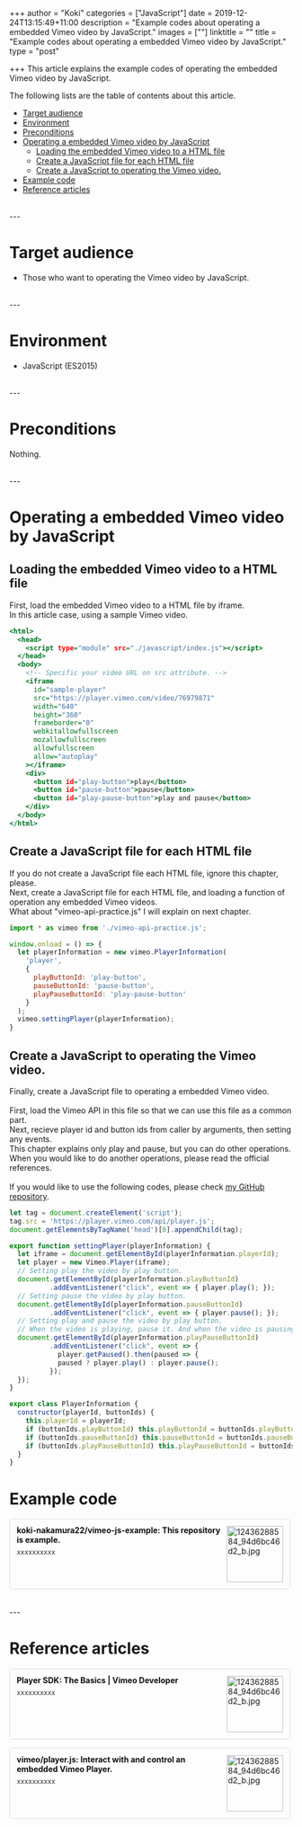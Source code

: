 ﻿+++
author = "Koki"
categories = ["JavaScript"]
date = 2019-12-24T13:15:49+11:00
description = "Example codes about operating a embedded Vimeo video by JavaScript."
images = [""]
linktitle = ""
title = "Example codes about operating a embedded Vimeo video by JavaScript."
type = "post"

+++
This article explains the example codes of operating the embedded Vimeo video by JavaScript.  

The following lists are the table of contents about this article.

- <font color="#1111cc">[Target audience](#target-audience)</font>
- <font color="#1111cc">[Environment](#environment)</font>
- <font color="#1111cc">[Preconditions](#preconditions)</font>
- <font color="#1111cc">[Operating a embedded Vimeo video by JavaScript](#operating-a-embedded-vimeo-video-by-javascript)</font>
  - <font color="#1111cc">[Loading the embedded Vimeo video to a HTML file](#loading-the-embedded-vimeo-video-to-a-html-file)</font>
  - <font color="#1111cc">[Create a JavaScript file for each HTML file](#create-a-javascript-file-for-each-html-file)</font>
  - <font color="#1111cc">[Create a JavaScript to operating the Vimeo video.](#create-a-javascript-to-operating-the-vimeo-video)</font>
- <font color="#1111cc">[Example code](#example-code)</font>
- <font color="#1111cc">[Reference articles](#reference-articles)</font>

<br>
---

# Target audience
- Those who want to operating the Vimeo video by JavaScript.

<br>
---

# Environment
- JavaScript (ES2015)

<br>
---

# Preconditions
Nothing.

<br>
---

# Operating a embedded Vimeo video by JavaScript
## Loading the embedded Vimeo video to a HTML file
First, load the embedded Vimeo video to a HTML file by iframe.  
In this article case, using a sample Vimeo video.
```html:index.html
<html>
  <head>
    <script type="module" src="./javascript/index.js"></script>
  </head>
  <body>
    <!-- Specific your video URL on src attribute. -->
    <iframe
      id="sample-player"
      src="https://player.vimeo.com/video/76979871"
      width="640"
      height="360"
      frameborder="0"
      webkitallowfullscreen
      mozallowfullscreen
      allowfullscreen
      allow="autoplay"
    ></iframe>
    <div>
      <button id="play-button">play</button>
      <button id="pause-button">pause</button>
      <button id="play-pause-button">play and pause</button>
    </div>
  </body>
</html>
```

## Create a JavaScript file for each HTML file
If you do not create a JavaScript file each HTML file, ignore this chapter, please.  
Next, create a JavaScript file for each HTML file, and loading a function of operation any embedded Vimeo videos.  
What about "vimeo-api-practice.js" I will explain on next chapter.
```javascript:index.js
import * as vimeo from './vimeo-api-practice.js';

window.onload = () => {
  let playerInformation = new vimeo.PlayerInformation(
    'player',
    {
      playButtonId: 'play-button',
      pauseButtonId: 'pause-button',
      playPauseButtonId: 'play-pause-button'
    }
  );
  vimeo.settingPlayer(playerInformation);
}
```

## Create a JavaScript to operating the Vimeo video.
Finally, create a JavaScript file to operating a embedded Vimeo video.  
<br>
First, load the Vimeo API in this file so that we can use this file as a common part.  
Next, recieve player id and button ids from caller by arguments, then setting any events.  
This chapter explains only play and pause, but you can do other operations. When you would like to do another operations, please read the official references.  
<br>
If you would like to use the following codes, please check <font color="#1111cc"><a href="https://github.com/koki-nakamura22/vimeo-js-example" target="_blank">my GitHub repository</a></font>.

```javascript:vimeo.js
let tag = document.createElement('script');
tag.src = 'https://player.vimeo.com/api/player.js';
document.getElementsByTagName('head')[0].appendChild(tag);

export function settingPlayer(playerInformation) {
  let iframe = document.getElementById(playerInformation.playerId);
  let player = new Vimeo.Player(iframe);
  // Setting play the video by play button.
  document.getElementById(playerInformation.playButtonId)
          .addEventListener("click", event => { player.play(); });
  // Setting pause the video by play button.
  document.getElementById(playerInformation.pauseButtonId)
          .addEventListener("click", event => { player.pause(); });
  // Setting play and pause the video by play button.
  // When the video is playing, pause it. And when the video is pausing, play it.
  document.getElementById(playerInformation.playPauseButtonId)
          .addEventListener("click", event => {
            player.getPaused().then(paused => {
            paused ? player.play() : player.pause();
          });
  });
}

export class PlayerInformation {
  constructor(playerId, buttonIds) {
    this.playerId = playerId;
    if (buttonIds.playButtonId) this.playButtonId = buttonIds.playButtonId;
    if (buttonIds.pauseButtonId) this.pauseButtonId = buttonIds.pauseButtonId;
    if (buttonIds.playPauseButtonId) this.playPauseButtonId = buttonIds.playPauseButtonId;
  }
}
```

# Example code
<div class="blog-card" style="padding:12px;margin:15px 0;border:1px solid #ddd;word-wrap:break-word;max-width:474px;width:auto;border-radius:5px;"><div class="blog-card-thumbnail" style="float:right;"><a href="https://github.com/koki-nakamura22/vimeo-js-example" class="blog-card-thumbnail-link" target="_blank"><img src="http://capture.heartrails.com/120x120/shorten?https://github.com/koki-nakamura22/vimeo-js-example" class="blog-card-thumb-image wp-post-image" alt="12436288584_94d6bc46d2_b.jpg" style="width:100px;height:100px;"></a></div><div class="blog-card-content" style="margin-left:0;margin-right:110px;line-height:120%;"><div class="blog-card-title" style="margin-bottom:5px;"><a href="https://github.com/koki-nakamura22/vimeo-js-example" class="blog-card-title-link" style="font-weight:bold;text-decoration:none;color:#111;" target="_blank">koki-nakamura22/vimeo-js-example: This repository is example.</a></div><div class="blog-card-excerpt" style="color:#333;font-size:90%;">xxxxxxxxxx</div></div><div class="blog-card-footer" style="font-size:70%;color:#777;margin-top:10px;clear:both;"><span class="blog-card-hatena"><a href="http://b.hatena.ne.jp/entry/https://github.com/koki-nakamura22/vimeo-js-example" target="_blank"><img border="0" src="http://b.hatena.ne.jp/entry/image/https://github.com/koki-nakamura22/vimeo-js-example" border="0" alt="" /></a></span></div></div>

<br>
---

# Reference articles
<div class="blog-card" style="padding:12px;margin:15px 0;border:1px solid #ddd;word-wrap:break-word;max-width:474px;width:auto;border-radius:5px;"><div class="blog-card-thumbnail" style="float:right;"><a href="https://developer.vimeo.com/player/sdk/basics" class="blog-card-thumbnail-link" target="_blank"><img src="http://capture.heartrails.com/120x120/shorten?https://developer.vimeo.com/player/sdk/basics" class="blog-card-thumb-image wp-post-image" alt="12436288584_94d6bc46d2_b.jpg" style="width:100px;height:100px;"></a></div><div class="blog-card-content" style="margin-left:0;margin-right:110px;line-height:120%;"><div class="blog-card-title" style="margin-bottom:5px;"><a href="https://developer.vimeo.com/player/sdk/basics" class="blog-card-title-link" style="font-weight:bold;text-decoration:none;color:#111;" target="_blank">Player SDK: The Basics | Vimeo Developer</a></div><div class="blog-card-excerpt" style="color:#333;font-size:90%;">xxxxxxxxxx</div></div><div class="blog-card-footer" style="font-size:70%;color:#777;margin-top:10px;clear:both;"><span class="blog-card-hatena"><a href="http://b.hatena.ne.jp/entry/https://developer.vimeo.com/player/sdk/basics" target="_blank"><img border="0" src="http://b.hatena.ne.jp/entry/image/https://developer.vimeo.com/player/sdk/basics" border="0" alt="" /></a></span></div></div>

<div class="blog-card" style="padding:12px;margin:15px 0;border:1px solid #ddd;word-wrap:break-word;max-width:474px;width:auto;border-radius:5px;"><div class="blog-card-thumbnail" style="float:right;"><a href="https://github.com/vimeo/player.js/" class="blog-card-thumbnail-link" target="_blank"><img src="http://capture.heartrails.com/120x120/shorten?https://github.com/vimeo/player.js/" class="blog-card-thumb-image wp-post-image" alt="12436288584_94d6bc46d2_b.jpg" style="width:100px;height:100px;"></a></div><div class="blog-card-content" style="margin-left:0;margin-right:110px;line-height:120%;"><div class="blog-card-title" style="margin-bottom:5px;"><a href="https://github.com/vimeo/player.js/" class="blog-card-title-link" style="font-weight:bold;text-decoration:none;color:#111;" target="_blank">vimeo/player.js: Interact with and control an embedded Vimeo Player.</a></div><div class="blog-card-excerpt" style="color:#333;font-size:90%;">xxxxxxxxxx</div></div><div class="blog-card-footer" style="font-size:70%;color:#777;margin-top:10px;clear:both;"><span class="blog-card-hatena"><a href="http://b.hatena.ne.jp/entry/https://github.com/vimeo/player.js/" target="_blank"><img border="0" src="http://b.hatena.ne.jp/entry/image/https://github.com/vimeo/player.js/" border="0" alt="" /></a></span></div></div>
